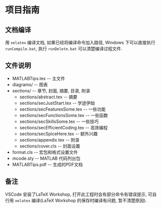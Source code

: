 # 项目指南

## 文档编译

用 `xelatex` 编译文档, 如果已经将编译命令加入路径, Windows 下可以直接执行 `runCompile.bat`, 执行 `runDelete.bat` 可以清楚编译过程文件.

## 文件说明

- MATLABTips.tex -- 主文件
- diagrams/ -- 图表
- sections/ -- 章节, 封面, 摘要, 目录, 附录
	- sections/abstract.tex -- 摘要
	- sections/secJustStart.tex -- 学途伊始
	- sections/secFeaturesSome.tex -- 一些功能
	- sections/secFunctionsSome.tex -- 一些函数
	- sections/secSkillsSome.tex -- 一些技巧
	- sections/secEfficientCoding.tex -- 高效编程
	- sections/secSpiceHere.tex -- 额外兴趣
	- sections/appendix.tex -- 附录
	- sections/cover.cls -- 封面设置
- format.cls -- 宏包和格式设置文件
- mcode.sty -- MATLAB 代码列出包
- MATLABTips.pdf -- 生成的PDF文档

## 备注

VSCode 安装了LaTeX Workshop, 打开此工程时会有部分命令有错误提示, 可自行用 `xelatex` 编译(LaTeX Workshop 的保存时编译有问题, 暂不清楚原因).